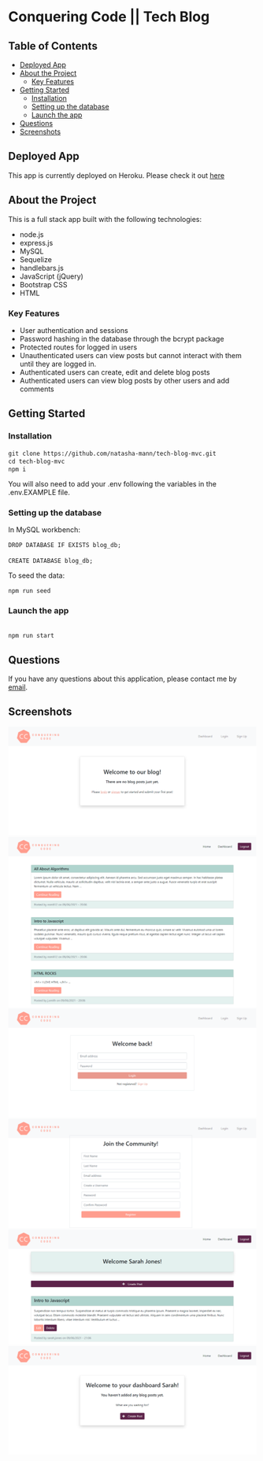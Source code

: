 <h1>Conquering Code || Tech Blog</h1>

<h2> Table of Contents </h2>

- [Deployed App](#deployed-app)
- [About the Project](#about-the-project)
  - [Key Features](#key-features)
- [Getting Started](#getting-started)
  - [Installation](#installation)
  - [Setting up the database](#setting-up-the-database)
  - [Launch the app](#launch-the-app)
- [Questions](#questions)
- [Screenshots](#screenshots)

## Deployed App

This app is currently deployed on Heroku. Please check it out [here](https://murmuring-lowlands-41879.herokuapp.com/)

## About the Project

This is a full stack app built with the following technologies:

- node.js
- express.js
- MySQL
- Sequelize
- handlebars.js
- JavaScript (jQuery)
- Bootstrap CSS
- HTML

### Key Features

- User authentication and sessions
- Password hashing in the database through the bcrypt package
- Protected routes for logged in users
- Unauthenticated users can view posts but cannot interact with them until they are logged in.
- Authenticated users can create, edit and delete blog posts
- Authenticated users can view blog posts by other users and add comments

## Getting Started

### Installation

```
git clone https://github.com/natasha-mann/tech-blog-mvc.git
cd tech-blog-mvc
npm i
```

You will also need to add your .env following the variables in the .env.EXAMPLE file.

### Setting up the database

In MySQL workbench:

```
DROP DATABASE IF EXISTS blog_db;

CREATE DATABASE blog_db;
```

To seed the data:

```
npm run seed
```

### Launch the app

```

npm run start

```

## Questions

If you have any questions about this application, please contact me by [email](mailto:natasha.s.mann@gmail.com).

## Screenshots

![img](./public/screenshots/home-no-posts.png)
![img](./public/screenshots/home.png)
![img](./public/screenshots/login.png)
![img](./public/screenshots/signup.png)
![img](./public/screenshots/dashboard.png)
![img](./public/screenshots/dashboard-no-posts.png)
